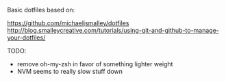 Basic dotfiles based on: 

https://github.com/michaeljsmalley/dotfiles
http://blog.smalleycreative.com/tutorials/using-git-and-github-to-manage-your-dotfiles/

TODO: 
* remove oh-my-zsh in favor of something lighter weight
* NVM seems to really slow stuff down